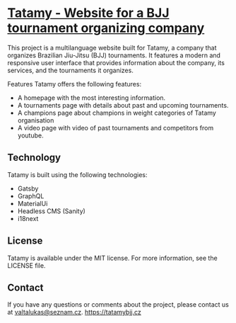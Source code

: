 # [Tatamy - Website for a BJJ tournament organizing company](https://tatamybjj.cz)
This project is a multilanguage website built for Tatamy, a company that organizes Brazilian Jiu-Jitsu (BJJ) tournaments. It features a modern and responsive user interface that provides information about the company, its services, and the tournaments it organizes.

Features
Tatamy offers the following features:

- A homepage with the most interesting information.
- A tournaments page with details about past and upcoming tournaments.
- A champions page about champions in weight categories of Tatamy organisation
- A video page with video of past tournaments and competitors from youtube.

## Technology
Tatamy is built using the following technologies:

- Gatsby
- GraphQL
- MaterialUi
- Headless CMS (Sanity)
- i18next

## License
Tatamy is available under the MIT license. For more information, see the LICENSE file.

## Contact
If you have any questions or comments about the project, please contact us at valtalukas@seznam.cz.
https://tatamybjj.cz
